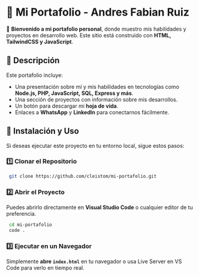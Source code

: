 # 📌 Mi Portafolio - Andres Fabian Ruiz

🚀 **Bienvenido a mi portafolio personal**, donde muestro mis habilidades y proyectos en desarrollo web. Este sitio está construido con **HTML, TailwindCSS y JavaScript**.

## 📄 **Descripción**
Este portafolio incluye:
- Una presentación sobre mí y mis habilidades en tecnologías como **Node.js, PHP, JavaScript, SQL, Express y más**.
- Una sección de proyectos con información sobre mis desarrollos.
- Un botón para descargar mi **hoja de vida**.
- Enlaces a **WhatsApp** y **LinkedIn** para conectarnos fácilmente.

## 🔧 **Instalación y Uso**
Si deseas ejecutar este proyecto en tu entorno local, sigue estos pasos:

### 1️⃣ **Clonar el Repositorio**
```sh
 git clone https://github.com/cleistom/mi-portafolio.git
```

### 2️⃣ **Abrir el Proyecto**
Puedes abrirlo directamente en **Visual Studio Code** o cualquier editor de tu preferencia.
```sh
 cd mi-portafolio
 code .
```

### 3️⃣ **Ejecutar en un Navegador**
Simplemente **abre `index.html`** en tu navegador o usa Live Server en VS Code para verlo en tiempo real.
